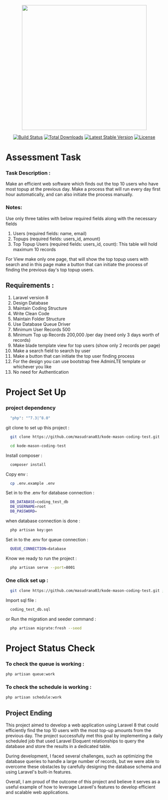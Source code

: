 <p align="center"><a href="https://laravel.com" target="_blank"><img src="https://raw.githubusercontent.com/laravel/art/master/logo-lockup/5%20SVG/2%20CMYK/1%20Full%20Color/laravel-logolockup-cmyk-red.svg" width="400"></a></p>

<p align="center">
<a href="https://travis-ci.org/laravel/framework"><img src="https://travis-ci.org/laravel/framework.svg" alt="Build Status"></a>
<a href="https://packagist.org/packages/laravel/framework"><img src="https://img.shields.io/packagist/dt/laravel/framework" alt="Total Downloads"></a>
<a href="https://packagist.org/packages/laravel/framework"><img src="https://img.shields.io/packagist/v/laravel/framework" alt="Latest Stable Version"></a>
<a href="https://packagist.org/packages/laravel/framework"><img src="https://img.shields.io/packagist/l/laravel/framework" alt="License"></a>
</p>

# Assessment Task

### Task Description :

Make an efficient web software which finds out the top 10 users who have most topup at the previous day. Make a process that will run every day first hour automatically, and can also initiate the process manually.

### Notes:

Use only three tables with below required fields along with the necessary fields

1. Users (required fields: name, email)
2. Topups (required fields: users_id, amount)
3. Top Topup Users (required fields: users_id, count): This table will hold maximum 10 records

For View make only one page, that will show the top topup users with search and in this page make a button that can initiate the process of finding the previous day's top topup users.

<!-- - [Simple, fast routing engine](https://laravel.com/docs/routing).
- [Powerful dependency injection container](https://laravel.com/docs/container).
- Multiple back-ends for [session](https://laravel.com/docs/session) and [cache](https://laravel.com/docs/cache) storage.
- Expressive, intuitive [database ORM](https://laravel.com/docs/eloquent).
- Database agnostic [schema migrations](https://laravel.com/docs/migrations).
- [Robust background job processing](https://laravel.com/docs/queues).
- [Real-time event broadcasting](https://laravel.com/docs/broadcasting).

Laravel is accessible, powerful, and provides tools required for large, robust applications. -->

## Requirements :

1. Laravel version 8
2. Design Database
3. Maintain Coding Structure
4. Write Clean Code
5. Maintain Folder Structure
6. Use Database Queue Driver
7. Minimum User Records 500
8. Minimum Top up Records 200,000 /per day (need only 3 days worth of records)
9. Make blade template view for top users (show only 2 records per page)
10. Make a search field to search by user
11. Make a button that can initiate the top user finding process
12. For the design you can use bootstrap free AdminLTE template or whichever you like
13. No need for Authentication

# Project Set Up

### project dependency

```bash
  "php": "^7.3|^8.0"
```

git clone to set up this project :

```bash
  git clone https://github.com/masudrana03/kode-mason-coding-test.git
```

```bash
  cd kode-mason-coding-test
```

Install composer :

```bash
  composer install
```

Copy env :

```bash
  cp .env.example .env
```

Set in to the .env for database connection :
```bash
  DB_DATABASE=coding_test_db
  DB_USERNAME=root
  DB_PASSWORD=
```

when database connection is done :

```bash
  php artisan key:gen
```

Set in to the .env for queue connection :
```bash
  QUEUE_CONNECTION=database
```

Know we ready to run the project :

```bash
  php artisan serve --port=8001
```

### One click set up :

```bash
  git clone https://github.com/masudrana03/kode-mason-coding-test.git ;  cd kode-mason-coding-test; composer install ; cp .env.example .env ; php artisan key:gen ; php artisan serve --port=8001 ;
```

Import sql file :

```bash
  coding_test_db.sql
```

or
Run the migration and seeder command :

```bash
  php artisan migrate:fresh --seed
```

# Project Status Check

### To check the queue is working :

```bash
php artisan queue:work
```

### To check the schedule is working :

```bash
php artisan schedule:work
```

## Project Ending

This project aimed to develop a web application using Laravel 8 that could efficiently find the top 10 users with the most top-up amounts from the previous day. The project successfully met this goal by implementing a daily scheduled job that used Laravel Eloquent relationships to query the database and store the results in a dedicated table.

During development, I faced several challenges, such as optimizing the database queries to handle a large number of records, but we were able to overcome these obstacles by carefully designing the database schema and using Laravel's built-in features.

Overall, I am proud of the outcome of this project and believe it serves as a useful example of how to leverage Laravel's features to develop efficient and scalable web applications.
